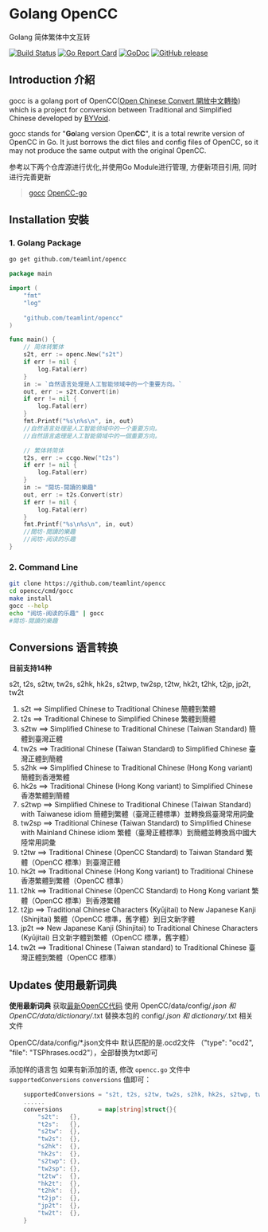# Golang OpenCC
Golang 简体繁体中文互转

[![Build Status](https://github.com/teamlint/opencc/workflows/Go/badge.svg)](https://github.com/teamlint/opencc/commits/master) [![Go Report Card](https://goreportcard.com/badge/github.com/teamlint/opencc)](https://goreportcard.com/report/github.com/teamlint/opencc) [![GoDoc](https://godoc.org/github.com/teamlint/opencc?status.svg)](https://godoc.org/github.com/teamlint/opencc) [![GitHub release](https://img.shields.io/github/release/teamlint/opencc.svg)](https://github.com/teamlint/opencc/releases/latest)

## Introduction 介紹
gocc is a golang port of OpenCC([Open Chinese Convert 開放中文轉換](https://github.com/BYVoid/OpenCC/)) which is a project for conversion between Traditional and Simplified Chinese developed by [BYVoid](https://www.byvoid.com/).

gocc stands for "**Go**lang version Open**CC**", it is a total rewrite version of OpenCC in Go. It just borrows the dict files and config files of OpenCC, so it may not produce the same output with the original OpenCC.

 参考以下两个仓库源进行优化,并使用Go Module进行管理, 方便新项目引用, 同时进行完善更新
> [gocc](https://github.com/liuzl/gocc)
> [OpenCC-go](https://github.com/ApesPlan/OpenCC-go)



## Installation 安裝

### 1. Golang Package
```sh
go get github.com/teamlint/opencc
```

```go
package main

import (
    "fmt"
    "log"
    
    "github.com/teamlint/opencc"
)

func main() {
    // 简体转繁体
    s2t, err := openc.New("s2t")
    if err != nil {
        log.Fatal(err)
    }
    in := `自然语言处理是人工智能领域中的一个重要方向。`
    out, err := s2t.Convert(in)
    if err != nil {
        log.Fatal(err)
    }
    fmt.Printf("%s\n%s\n", in, out)
    //自然语言处理是人工智能领域中的一个重要方向。
    //自然語言處理是人工智能領域中的一個重要方向。

    // 繁体转简体
    t2s, err := ccgo.New("t2s")
    if err != nil {
        log.Fatal(err)
    }
    in := "閱坊-閱讀的樂趣"
    out, err := t2s.Convert(str)
    if err != nil {
        log.Fatal(err)
    }
    fmt.Printf("%s\n%s\n", in, out)
    //閱坊-閱讀的樂趣
    //阅坊-阅读的乐趣
}
```
### 2. Command Line
```sh
git clone https://github.com/teamlint/opencc
cd opencc/cmd/gocc
make install
gocc --help
echo "阅坊-阅读的乐趣" | gocc
#閱坊-閱讀的樂趣
```



## Conversions 语言转换

**目前支持14种**

s2t, t2s, s2tw, tw2s, s2hk, hk2s, s2twp, tw2sp, t2tw, hk2t, t2hk, t2jp, jp2t, tw2t

1. s2t ==> Simplified Chinese to Traditional Chinese 簡體到繁體
2. t2s ==> Traditional Chinese to Simplified Chinese 繁體到簡體
3. s2tw ==> Simplified Chinese to Traditional Chinese (Taiwan Standard) 簡體到臺灣正體
4. tw2s ==> Traditional Chinese (Taiwan Standard) to Simplified Chinese 臺灣正體到簡體
5. s2hk ==> Simplified Chinese to Traditional Chinese (Hong Kong variant) 簡體到香港繁體
6. hk2s ==> Traditional Chinese (Hong Kong variant) to Simplified Chinese 香港繁體到簡體
7. s2twp ==> Simplified Chinese to Traditional Chinese (Taiwan Standard) with Taiwanese idiom 簡體到繁體（臺灣正體標準）並轉換爲臺灣常用詞彙
8. tw2sp ==> Traditional Chinese (Taiwan Standard) to Simplified Chinese with Mainland Chinese idiom 繁體（臺灣正體標準）到簡體並轉換爲中國大陸常用詞彙
9. t2tw ==> Traditional Chinese (OpenCC Standard) to Taiwan Standard 繁體（OpenCC 標準）到臺灣正體
10. hk2t ==> Traditional Chinese (Hong Kong variant) to Traditional Chinese 香港繁體到繁體（OpenCC 標準）
11. t2hk ==> Traditional Chinese (OpenCC Standard) to Hong Kong variant 繁體（OpenCC 標準）到香港繁體
12. t2jp ==> Traditional Chinese Characters (Kyūjitai) to New Japanese Kanji (Shinjitai) 繁體（OpenCC 標準，舊字體）到日文新字體
13. jp2t ==> New Japanese Kanji (Shinjitai) to Traditional Chinese Characters (Kyūjitai) 日文新字體到繁體（OpenCC 標準，舊字體）
14. tw2t ==> Traditional Chinese (Taiwan standard) to Traditional Chinese 臺灣正體到繁體（OpenCC 標準）



## Updates 使用最新词典

**使用最新词典**
获取[最新OpenCC代码](https://github.com/BYVoid/OpenCC)
使用 OpenCC/data/config/*.json 和 OpenCC/data/dictionary/*.txt 
替换本包的 config/*.json 和 dictionary/*.txt 相关文件

OpenCC/data/config/*.json文件中 默认匹配的是.ocd2文件 （"type": "ocd2", "file": "TSPhrases.ocd2"），全部替换为txt即可

添加样的语言包
如果有新添加的语, 修改 `opencc.go` 文件中 `supportedConversions` `conversions` 值即可：

```go
	supportedConversions = "s2t, t2s, s2tw, tw2s, s2hk, hk2s, s2twp, tw2sp, t2tw, hk2t, t2hk, t2jp, jp2t, tw2t"
    ......
	conversions          = map[string]struct{}{
		"s2t":   {},
		"t2s":   {},
		"s2tw":  {},
		"tw2s":  {},
		"s2hk":  {},
		"hk2s":  {},
		"s2twp": {},
		"tw2sp": {},
		"t2tw":  {},
		"hk2t":  {},
		"t2hk":  {},
		"t2jp":  {},
		"jp2t":  {},
		"tw2t":  {},
	}
```

